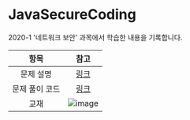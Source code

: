 # JavaSecureCoding
2020-1 '네트워크 보안' 과목에서 학습한 내용을 기록합니다.

|항목|참고|
|:---:|:---:|
|문제 설명|[링크](https://github.com/yejineer/Study/tree/master/JavaSecureCoding/Assignment)|
|문제 풀이 코드|[링크](https://github.com/yejineer/Study/tree/master/JavaSecureCoding/practice/assignment/src)|
|교재|![image](https://user-images.githubusercontent.com/50271884/135246155-0cdae9cd-93c0-48ab-8a30-d3e9ded205eb.png)|
